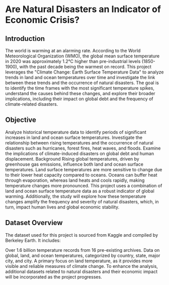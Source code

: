 # Are Natural Disasters an Indicator of Economic Crisis?

## Introduction
The world is warming at an alarming rate. According to the World Meteorological Organization (WMO), the global mean surface temperature in 2020 was approximately 1.2°C higher than pre-industrial levels (1850-1900), with the past decade being the warmest on record. This project leverages the "Climate Change: Earth Surface Temperature Data" to analyze trends in land and ocean temperatures over time and investigate the link between these trends and the occurrence of natural disasters. The goal is to identify the time frames with the most significant temperature spikes, understand the causes behind these changes, and explore their broader implications, including their impact on global debt and the frequency of climate-related disasters.

## Objective

Analyze historical temperature data to identify periods of significant increases in land and ocean surface temperatures.
Investigate the relationship between rising temperatures and the occurrence of natural disasters such as hurricanes, forest fires, heat waves, and floods.
Examine the implications of climate-induced disasters on global debt and human displacement.
Background
Rising global temperatures, driven by greenhouse gas emissions, influence both land and ocean surface temperatures. Land surface temperatures are more sensitive to change due to their lower heat capacity compared to oceans. Oceans can buffer heat through evaporation, whereas land heats and cools rapidly, making temperature changes more pronounced. This project uses a combination of land and ocean surface temperature data as a robust indicator of global warming. Additionally, the study will explore how these temperature changes amplify the frequency and severity of natural disasters, which, in turn, impact human lives and global economic stability.

## Dataset Overview
The dataset used for this project is sourced from Kaggle and compiled by Berkeley Earth. It includes:

Over 1.6 billion temperature records from 16 pre-existing archives.
Data on global, land, and ocean temperatures, categorized by country, state, major city, and city.
A primary focus on land temperature, as it provides more visible and reliable measures of climate change.
To enhance the analysis, additional datasets related to natural disasters and their economic impact will be incorporated as the project progresses.
